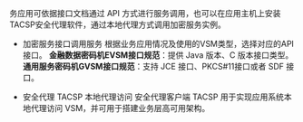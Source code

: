 务应用可依据接口文档通过 API 方式进行服务调用，也可以在应用主机上安装TACSP安全代理软件，通过本地代理方式调用加密服务实例。
- 加密服务接口调用服务
根据业务应用情况及使用的VSM类型，选择对应的API接口。
**金融数据密码机EVSM接口规范**：提供 Java 版本、C 版本接口类型。
**通用服务密码机GVSM接口规范**：支持 JCE 接口、PKCS#11接口或者 SDF 接口。

- 安全代理 TACSP 本地代理访问
安全代理客户端 TACSP 用于实现应用系统本地代理访问 VSM，并可用于搭建业务层高可用架构。
